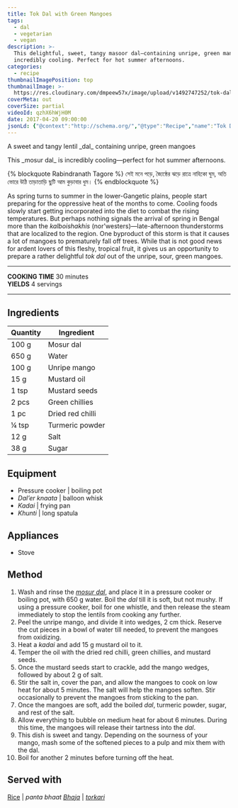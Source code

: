 ```yaml
---
title: Tok Dal with Green Mangoes
tags:
  - dal
  - vegetarian
  - vegan
description: >-
  This delightful, sweet, tangy masoor dal—containing unripe, green mangoes—is
  incredibly cooling. Perfect for hot summer afternoons.
categories:
  - recipe
thumbnailImagePosition: top
thumbnailImage: >-
  https://res.cloudinary.com/dmpeew57x/image/upload/v1492747252/tok-dal-website-thumbnail-_ufyqrv.jpg
coverMeta: out
coverSize: partial
videoId: qzhX6hWjH0M
date: 2017-04-20 09:00:00
jsonLd: {"@context":"http://schema.org/","@type":"Recipe","name":"Tok Dal with Green Mangoes","author":"Bong Eats","image":"https://res.cloudinary.com/dmpeew57x/image/upload/v1492747252/tok-dal-website-thumbnail-_ufyqrv.jpg","description":"This delightful, sweet, tangy masoor dal—containing unripe, green mangoes—is incredibly cooling. Perfect for hot summer afternoons.","prepTime":"PT15M","totalTime":"PT30M","recipeYield":"4","recipeIngredient":["Mosur dal 100 g","Water 650 g","Unripe mango 100 g","Mustard oil 15 g","Mustard seeds 1 tsp","Green chillies\t2 pcs","Dried red chilli 1 pc","Turmeric powder ¼ tsp","Salt 12 g","Sugar 38 g"],"recipeInstructions":["1 Wash and rinse the mosur dal, and place it in a pressure cooker or boiling pot, with 650 g water. Boil the dal till it is soft, but not mushy. If using a pressure cooker, boil for one whistle, and then release the steam immediately to stop the lentils from cooking any further.","2 Peel the unripe mango, and divide it into wedges, 2 cm thick. Reserve the cut pieces in a bowl of water till needed, to prevent the mangoes from oxidizing.","3 Heat a kadai and add 15 g mustard oil to it.","4 Temper the oil with the dried red chilli, green chillies, and mustard seeds.","5 Once the mustard seeds start to crackle, add the mango wedges, followed by about 2 g of salt.","6 Stir the salt in, cover the pan, and allow the mangoes to cook on low heat for about 5 minutes. The salt will help the mangoes soften. Stir occasionally to prevent the mangoes from sticking to the pan.","7 Once the mangoes are soft, add the boiled dal, turmeric powder, sugar, and rest of the salt.","8 Allow everything to bubble on medium heat for about 6 minutes. During this time, the mangoes will release their tartness into the dal.","9 This dish is sweet and tangy. Depending on the sourness of your mango, mash some of the softened pieces to a pulp and mix them with the dal.","10 Boil for another 2 minutes before turning off the heat."]}
---
```




<p class="post-byline">A sweet and tangy lentil _dal_ containing unripe, green mangoes</p>

<p class="post-intro">This _mosur dal_ is incredibly cooling—perfect for hot summer afternoons.</p>

<!-- more -->
{% blockquote Rabindranath Tagore %}
সেই মনে পড়ে, জ্যৈষ্ঠের ঝড়ে রাত্রে নাহিকো ঘুম,
অতি ভোরে উঠি তাড়াতাড়ি ছুটি আম কুড়াবার ধুম।
{% endblockquote %}

<span class="dropcap">A</span>s spring turns to summer in the lower-Gangetic plains, people start preparing for the oppressive heat of the months to come. Cooling foods slowly start getting incorporated into the diet to combat the rising temperatures. But perhaps nothing signals the arrival of spring in Bengal more than the _kalboishakhis_ (nor'westers)—late-afternoon thunderstorms that are localized to the region. One byproduct of this storm is that it causes a lot of mangoes to prematurely fall off trees. While that is not good news for ardent lovers of this fleshy, tropical fruit, it gives us an opportunity to prepare a rather delightful _tok dal_ out of the unripe, sour, green mangoes.
</p>

***

**COOKING TIME** 30 minutes   
**YIELDS** 4 servings

***
## Ingredients
| Quantity | Ingredient       |
|----------|------------------|
|    100 g | Mosur dal        |
|    650 g | Water            |
|    100 g | Unripe mango     |
|     15 g | Mustard oil      |
|    1 tsp | Mustard seeds    |
|    2 pcs | Green chillies   |
|     1 pc | Dried red chilli |
|    ¼ tsp | Turmeric powder  |
|     12 g | Salt             |
|     38 g | Sugar            |

## Equipment
- Pressure cooker | boiling pot
- _Dal’er knaata_ | balloon whisk
- _Kadai_ | frying pan
- _Khunti_ | long spatula

## Appliances
- Stove

## Method

1. Wash and rinse the [_mosur dal_](/tags/mosur-dal/), and place it in a pressure cooker or boiling pot, with 650 g water. Boil the _dal_ till it is soft, but not mushy. If using a pressure cooker, boil for one whistle, and then release the steam immediately to stop the lentils from cooking any further.
2. Peel the unripe mango, and divide it into wedges, 2 cm thick. Reserve the cut pieces in a bowl of water till needed, to prevent the mangoes from oxidizing.
3. Heat a _kadai_ and add 15 g mustard oil to it.
4. Temper the oil with the dried red chilli, green chillies, and mustard seeds.
5. Once the mustard seeds start to crackle, add the mango wedges, followed by about 2 g of salt.
6. Stir the salt in, cover the pan, and allow the mangoes to cook on low heat for about 5 minutes. The salt will help the mangoes soften. Stir occasionally to prevent the mangoes from sticking to the pan.
7. Once the mangoes are soft, add the boiled _dal_, turmeric powder, sugar, and rest of the salt.
8. Allow everything to bubble on medium heat for about 6 minutes. During this time, the mangoes will release their tartness into the _dal_.
9. This dish is sweet and tangy. Depending on the sourness of your mango, mash some of the softened pieces to a pulp and mix them with the dal.
10. Boil for another 2 minutes before turning off the heat.


## Served with
[Rice](/how-to/cook-the-perfect-rice/) | _panta bhaat_
[_Bhaja_](/tags/bhaja/) | [_torkari_](/tags/torkari/)
